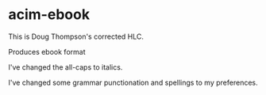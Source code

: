# acim-ebook

This is Doug Thompson's corrected HLC.

Produces ebook format

I've changed the all-caps to italics.

I've changed some grammar punctionation and spellings to my preferences.